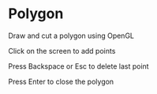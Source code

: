 # Polygon
Draw and cut a polygon using OpenGL

Click on the screen to add points

Press Backspace or Esc to delete last point

Press Enter to close the polygon
